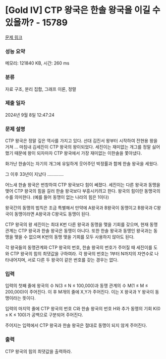 # [Gold IV] CTP 왕국은 한솔 왕국을 이길 수 있을까? - 15789 

[문제 링크](https://www.acmicpc.net/problem/15789) 

### 성능 요약

메모리: 121840 KB, 시간: 260 ms

### 분류

자료 구조, 분리 집합, 그래프 이론, 정렬

### 제출 일자

2024년 9월 8일 12:47:24

### 문제 설명

<p>CTP 왕국은 정말 깊은 역사를 가지고 있다. 선대 김진서 왕부터 시작하여 전현용 왕을 거쳐 … 마침내 김세진이 CTP 왕국의 왕이되었다. 세진이는 재미없는 개그를 정말 싫어했기 때문에 왕이 되자마자 CTP 왕국에서 가장 재미없는 이한솔을 쫓아냈다. </p>

<p>화가난 한솔이는 자기의 개그에 유일하게 웃어주던 박정률과 함께 한솔 왕국을 세웠다.</p>

<p>그 이후 33년이 지났다 …………. </p>

<p>어느새 한솔 왕국은 번창하여 CTP 왕국보다 힘이 쎄졌다. 세진이는 다른 왕국과 동맹을 맺어 CTP 왕국의 힘을 길러 한솔 왕국보다 부흥시키려고 한다.  왕국의 힘이란 동맹국의 수를 의미한다.  (예를 들어 동맹이 없는 나라의 힘은 1이다)</p>

<p>왕국간의 동맹의 법칙은 조금 특별해서 만약에 A왕국과 B왕국이 동맹이고 B왕국과 C왕국이 동맹이라면 A왕국과 C왕국도 동맹이 된다. </p>

<p>CTP 왕국의 왕 세진이는 최대 K번 다른 왕국과 동맹을 맺을 기회를 갖으며, 현재 동맹관계는 CTP 왕국과 한솔 왕국은 동맹이 아니다. 또한 한솔 왕국과 동맹인 왕국과는 동맹을 맺을 수 없으며 K번의 동맹 맺을 기회를 모두 사용하지 않아도 된다.</p>

<p>각 왕국들의 동맹관계와 CTP 왕국의 번호, 한솔 왕국의 번호가 주어질 때 세진이를 도와 CTP 왕국의 힘의 최댓값을 구하여라. 각 왕국의 번호는 1부터 N까지의 자연수로 나타내어지며, 서로 다른 두 왕국이 같은 번호를 갖는 경우는 없다.</p>

### 입력 

 <p>입력의 첫째 줄에 왕국의 수 N(3 ≤ N ≤ 100,000)과 동맹 관계의 수 M(1 ≤ M ≤ 200,000)이 주어진다. 이 후 M개의 줄에 X,Y가 주어진다. 이는 X 왕국과 Y 왕국이 동맹이라는 뜻이다.</p>

<p>입력의 마지막 줄에 CTP 왕국의 번호 C와 한솔 왕국의 번호 H와 추가 동맹의 기회 K(0 ≤ K ≤ 100)가 공백으로 구분되어 주어진다. </p>

<p>주어지는 입력에서 CTP 왕국과 한솔 왕국은 절대로 동맹이 되지 않게 주어진다.</p>

### 출력 

 <p>CTP 왕국의 힘의 최댓값을 출력하라. </p>

